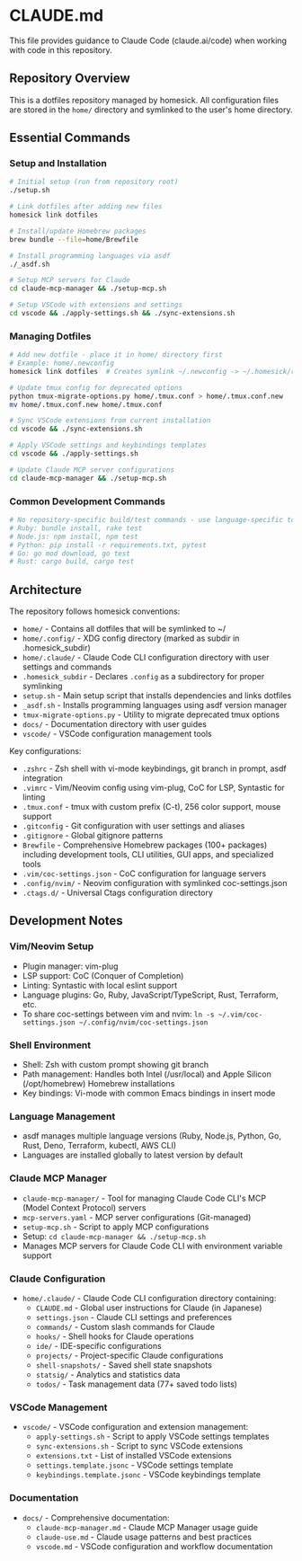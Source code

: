 # CLAUDE.md

This file provides guidance to Claude Code (claude.ai/code) when working with code in this repository.

## Repository Overview

This is a dotfiles repository managed by homesick. All configuration files are stored in the `home/` directory and symlinked to the user's home directory.

## Essential Commands

### Setup and Installation

```bash
# Initial setup (run from repository root)
./setup.sh

# Link dotfiles after adding new files
homesick link dotfiles

# Install/update Homebrew packages
brew bundle --file=home/Brewfile

# Install programming languages via asdf
./_asdf.sh

# Setup MCP servers for Claude
cd claude-mcp-manager && ./setup-mcp.sh

# Setup VSCode with extensions and settings
cd vscode && ./apply-settings.sh && ./sync-extensions.sh
```

### Managing Dotfiles

```bash
# Add new dotfile - place it in home/ directory first
# Example: home/.newconfig
homesick link dotfiles  # Creates symlink ~/.newconfig -> ~/.homesick/repos/dotfiles/home/.newconfig

# Update tmux config for deprecated options
python tmux-migrate-options.py home/.tmux.conf > home/.tmux.conf.new
mv home/.tmux.conf.new home/.tmux.conf

# Sync VSCode extensions from current installation
cd vscode && ./sync-extensions.sh

# Apply VSCode settings and keybindings templates
cd vscode && ./apply-settings.sh

# Update Claude MCP server configurations
cd claude-mcp-manager && ./setup-mcp.sh
```

### Common Development Commands

```bash
# No repository-specific build/test commands - use language-specific tools:
# Ruby: bundle install, rake test
# Node.js: npm install, npm test
# Python: pip install -r requirements.txt, pytest
# Go: go mod download, go test
# Rust: cargo build, cargo test
```

## Architecture

The repository follows homesick conventions:

- `home/` - Contains all dotfiles that will be symlinked to ~/
- `home/.config/` - XDG config directory (marked as subdir in .homesick_subdir)
- `home/.claude/` - Claude Code CLI configuration directory with user settings and commands
- `.homesick_subdir` - Declares `.config` as a subdirectory for proper symlinking
- `setup.sh` - Main setup script that installs dependencies and links dotfiles
- `_asdf.sh` - Installs programming languages using asdf version manager
- `tmux-migrate-options.py` - Utility to migrate deprecated tmux options
- `docs/` - Documentation directory with user guides
- `vscode/` - VSCode configuration management tools

Key configurations:

- `.zshrc` - Zsh shell with vi-mode keybindings, git branch in prompt, asdf integration
- `.vimrc` - Vim/Neovim config using vim-plug, CoC for LSP, Syntastic for linting
- `.tmux.conf` - tmux with custom prefix (C-t), 256 color support, mouse support
- `.gitconfig` - Git configuration with user settings and aliases
- `.gitignore` - Global gitignore patterns
- `Brewfile` - Comprehensive Homebrew packages (100+ packages) including development tools, CLI utilities, GUI apps, and specialized tools
- `.vim/coc-settings.json` - CoC configuration for language servers
- `.config/nvim/` - Neovim configuration with symlinked coc-settings.json
- `.ctags.d/` - Universal Ctags configuration directory

## Development Notes

### Vim/Neovim Setup

- Plugin manager: vim-plug
- LSP support: CoC (Conquer of Completion)
- Linting: Syntastic with local eslint support
- Language plugins: Go, Ruby, JavaScript/TypeScript, Rust, Terraform, etc.
- To share coc-settings between vim and nvim: `ln -s ~/.vim/coc-settings.json ~/.config/nvim/coc-settings.json`

### Shell Environment

- Shell: Zsh with custom prompt showing git branch
- Path management: Handles both Intel (/usr/local) and Apple Silicon (/opt/homebrew) Homebrew installations
- Key bindings: Vi-mode with common Emacs bindings in insert mode

### Language Management

- asdf manages multiple language versions (Ruby, Node.js, Python, Go, Rust, Deno, Terraform, kubectl, AWS CLI)
- Languages are installed globally to latest version by default

### Claude MCP Manager

- `claude-mcp-manager/` - Tool for managing Claude Code CLI's MCP (Model Context Protocol) servers
- `mcp-servers.yaml` - MCP server configurations (Git-managed)
- `setup-mcp.sh` - Script to apply MCP configurations
- Setup: `cd claude-mcp-manager && ./setup-mcp.sh`
- Manages MCP servers for Claude Code CLI with environment variable support

### Claude Configuration

- `home/.claude/` - Claude Code CLI configuration directory containing:
  - `CLAUDE.md` - Global user instructions for Claude (in Japanese)
  - `settings.json` - Claude CLI settings and preferences
  - `commands/` - Custom slash commands for Claude
  - `hooks/` - Shell hooks for Claude operations
  - `ide/` - IDE-specific configurations
  - `projects/` - Project-specific Claude configurations
  - `shell-snapshots/` - Saved shell state snapshots
  - `statsig/` - Analytics and statistics data
  - `todos/` - Task management data (77+ saved todo lists)

### VSCode Management

- `vscode/` - VSCode configuration and extension management:
  - `apply-settings.sh` - Script to apply VSCode settings templates
  - `sync-extensions.sh` - Script to sync VSCode extensions
  - `extensions.txt` - List of installed VSCode extensions
  - `settings.template.jsonc` - VSCode settings template
  - `keybindings.template.jsonc` - VSCode keybindings template

### Documentation

- `docs/` - Comprehensive documentation:
  - `claude-mcp-manager.md` - Claude MCP Manager usage guide
  - `claude-use.md` - Claude usage patterns and best practices
  - `vscode.md` - VSCode configuration and workflow documentation
